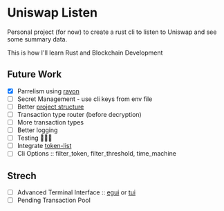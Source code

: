 # Uniswap Listen

Personal project (for now) to create a rust cli to listen to Uniswap and see some summary data.

This is how I'll learn Rust and Blockchain Development

## Future Work

- [x] Parrelism using [rayon](https://github.com/rayon-rs/rayon)
- [ ] Secret Management - use cli keys from env file
- [ ] Better [project structure](https://doc.rust-lang.org/book/ch07-00-managing-growing-projects-with-packages-crates-and-modules.html)
- [ ] Transaction type router (before decryption)
- [ ] More transaction types
- [ ] Better logging
- [ ] Testing &#128584;&#128584;&#128584;
- [ ] Integrate [token-list](https://github.com/telcoin/token-list)
- [ ] Cli Options :: filter_token, filter_threshold, time_machine

## Strech

- [ ] Advanced Terminal Interface :: [egui](https://github.com/emilk/egui) or [tui](https://github.com/fdehau/tui-rs)
- [ ] Pending Transaction Pool
